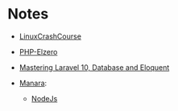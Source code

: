# Notes

- [LinuxCrashCourse](LinuxCrashCourse.md)
- [PHP-Elzero](PHP-Elzero.md)
- [Mastering Laravel 10, Database and Eloquent](Mastering_Laravel_10_Database_and_Eloquent/index.md)

- [Manara](Manara/index.md):
  - [NodeJs](Manara/NodeJs.md)
